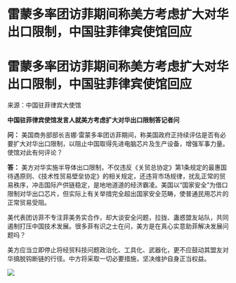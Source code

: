 # 雷蒙多率团访菲期间称美方考虑扩大对华出口限制，中国驻菲律宾使馆回应

# 雷蒙多率团访菲期间称美方考虑扩大对华出口限制，中国驻菲律宾使馆回应

来源：中国驻菲律宾大使馆

**中国驻菲律宾使馆发言人就美方考虑扩大对华出口限制答记者问**

**问：**
美国商务部部长吉娜·雷蒙多率团访菲期间，称美国政府正持续评估是否有必要扩大对华出口限制，以阻止中国取得先进电脑芯片及生产设备，增强军事力量。使馆对此有何评论？

**答：**
美方对华实施半导体出口限制，不仅违反《关贸总协定》第1条规定的最惠国待遇原则、《技术性贸易壁垒协定》的相关规定，还违背市场规律，扰乱正常的贸易秩序，冲击国际产供链稳定，是地地道道的经济霸凌。美国以“国家安全”为借口限制对华出口芯片，但实际上有关举措完全超出国家安全范畴，使普通民用芯片的正常贸易受阻。

美代表团访菲不专注菲美务实合作，却大谈安全问题，拉拢、蛊惑盟友站队，共同遏制打压中国技术发展。很多菲有识之士在问，美方是在真心实意助菲解决发展问题吗？

美方应当立即停止将经贸科技问题政治化、工具化、武器化，更不应鼓动其盟友对华搞脱钩断链的行径。中方将采取一切必要措施，坚决维护自身正当权益。

![](https://inews.gtimg.com/om_bt/Ofzqt_GmG69F0J3AtUoB9wFecm9J2apn3z19-KgZVgVmYAA/1000)

